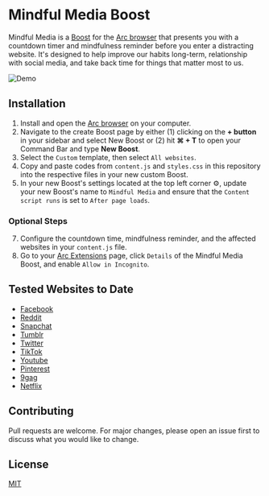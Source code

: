 # Mindful Media Boost

Mindful Media is a [Boost](https://browserinc.notion.site/Arc-Boosts-beta-fd9ea0bfb1b54e9c82c2d88182096405) for the [Arc browser](https://arc.net/) that presents you with a countdown timer and mindfulness reminder before you enter a distracting website. It's designed to help improve our habits long-term, relationship with social media, and take back time for things that matter most to us.

![Demo](https://github.com/quandollar/arc-boost-mindful-media/blob/main/demo.gif)

## Installation

1. Install and open the [Arc browser](https://arc.net/) on your computer.
2. Navigate to the create Boost page by either (1) clicking on the **+ button** in your sidebar and select New Boost or (2) hit **⌘ + T** to open your Command Bar and type **New Boost**.
3. Select the `Custom` template, then select `All websites`.
4. Copy and paste codes from `content.js` and `styles.css` in this repository into the respective files in your new custom Boost.
5. In your new Boost's settings located at the top left corner ⚙️, update your new Boost's name to `Mindful Media` and ensure that the `Content script runs` is set to `After page loads`.

### Optional Steps

7. Configure the countdown time, mindfulness reminder, and the affected websites in your `content.js` file.
8. Go to your [Arc Extensions](arc://extensions/) page, click `Details` of the Mindful Media Boost, and enable `Allow in Incognito`.

## Tested Websites to Date

- [Facebook](www.facebook.com)
- [Reddit](www.reddit.com)
- [Snapchat](www.snapchat.com)
- [Tumblr](www.tumblr.com)
- [Twitter](www.twitter.com)
- [TikTok](www.tiktok.com)
- [Youtube](www.youtube.com)
- [Pinterest](www.pinterest.com)
- [9gag](www.9gag.com)
- [Netflix](www.netflix.com)

## Contributing

Pull requests are welcome. For major changes, please open an issue first to discuss what you would like to change.

## License

[MIT](https://choosealicense.com/licenses/mit/)

